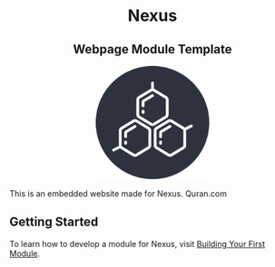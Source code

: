 <h1 align="center">Nexus</h1>
<h2 align="center">Webpage Module Template</h2>

<p align="center">
	<img src="./repo-assets/256x256.png" alt="Nexus Logo" width="200" />
</p>

This is an embedded website made for Nexus. Quran.com

## Getting Started
To learn how to develop a module for Nexus, visit [Building Your First Module](https://github.com/aarontburn/nexus-core/blob/main/docs/getting_started/tutorial/BuildingYourFirstModule.md).